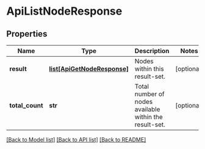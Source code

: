 # ApiListNodeResponse

## Properties
Name | Type | Description | Notes
------------ | ------------- | ------------- | -------------
**result** | [**list[ApiGetNodeResponse]**](ApiGetNodeResponse.md) | Nodes within this result-set. | [optional] 
**total_count** | **str** | Total number of nodes available within the result-set. | [optional] 

[[Back to Model list]](../README.md#documentation-for-models) [[Back to API list]](../README.md#documentation-for-api-endpoints) [[Back to README]](../README.md)


